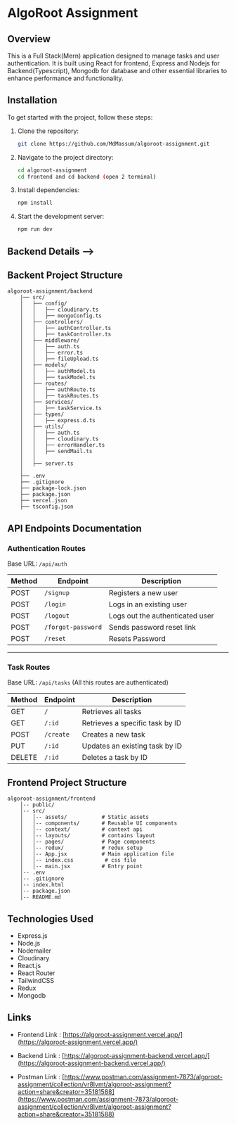 
# AlgoRoot Assignment

## Overview
This is a Full Stack(Mern) application designed to manage tasks and user authentication. It is built using React for frontend, Express and Nodejs for Backend(Typescript), Mongodb for database and other essential libraries to enhance performance and functionality.


## Installation
To get started with the project, follow these steps:

1. Clone the repository:
   ```sh
   git clone https://github.com/MdMassum/algoroot-assignment.git
   ```
2. Navigate to the project directory:
   ```sh
   cd algoroot-assignment
   cd frontend and cd backend (open 2 terminal)
   ```
3. Install dependencies:
   ```sh
   npm install
   ```
4. Start the development server:
   ```sh
   npm run dev
   ```

## Backend Details -->

## Backent Project Structure
```
algoroot-assignment/backend
    |── src/
    │   ├── config/
    │   │   ├── cloudinary.ts
    │   │   ├── mongoConfig.ts
    │   ├── controllers/
    │   │   ├── authController.ts
    │   │   ├── taskController.ts
    │   ├── middleware/
    │   │   ├── auth.ts
    │   │   ├── error.ts
    │   │   ├── fileUpload.ts
    │   ├── models/
    │   │   ├── authModel.ts
    │   │   ├── taskModel.ts
    │   ├── routes/
    │   │   ├── authRoute.ts
    │   │   ├── taskRoutes.ts
    │   ├── services/
    │   │   ├── taskService.ts
    │   ├── types/
    │   │   ├── express.d.ts
    │   ├── utils/
    │   │   ├── auth.ts
    │   │   ├── cloudinary.ts
    │   │   ├── errorHandler.ts
    │   │   ├── sendMail.ts
    │   │ 
    │   ├── server.ts
    │
    ├── .env
    ├── .gitignore
    ├── package-lock.json
    ├── package.json
    ├── vercel.json
    ├── tsconfig.json
```

## API Endpoints Documentation

### Authentication Routes

Base URL: `/api/auth`

| Method | Endpoint           | Description                    |
|--------|--------------------|--------------------------------|
| POST   | `/signup`          | Registers a new user           |
| POST   | `/login`           | Logs in an existing user       |
| POST   | `/logout`          | Logs out the authenticated user|
| POST   | `/forgot-password` | Sends password reset link      |
| POST   | `/reset`           | Resets Password                |

---

### Task Routes

Base URL: `/api/tasks`   (All this routes are authenticated)

| Method | Endpoint       | Description                         |
|--------|----------------|-------------------------------------|
| GET    | `/`            | Retrieves all tasks                 |
| GET    | `/:id`         | Retrieves a specific task by ID     |
| POST   | `/create`      | Creates a new task                  |
| PUT    | `/:id`         | Updates an existing task by ID      |
| DELETE | `/:id`         | Deletes a task by ID                |


## Frontend Project Structure
```
algoroot-assignment/frontend
    │-- public/
    │-- src/
    │   │-- assets/           # Static assets
    │   │-- components/       # Reusable UI components
    │   │-- context/          # context api
    │   │-- layouts/          # contains layout
    │   │-- pages/            # Page components
    │   │-- redux/            # redux setup
    │   │-- App.jsx           # Main application file
    │   │-- index.css          # css file
    │   │-- main.jsx          # Entry point
    │-- .env
    │-- .gitignore
    │-- index.html
    │-- package.json
    │-- README.md
```
## Technologies Used
- Express.js 
- Node.js 
- Nodemailer
- Cloudinary
- React.js
- React Router
- TailwindCSS
- Redux
- Mongodb

## Links

- Frontend Link : [https://algoroot-assignment.vercel.app/](https://algoroot-assignment.vercel.app/)

- Backend Link : [https://algoroot-assignment-backend.vercel.app/](https://algoroot-assignment-backend.vercel.app/)

- Postman Link : [https://www.postman.com/assignment-7873/algoroot-assignment/collection/vr8lvmt/algoroot-assignment?action=share&creator=35181588](https://www.postman.com/assignment-7873/algoroot-assignment/collection/vr8lvmt/algoroot-assignment?action=share&creator=35181588)


